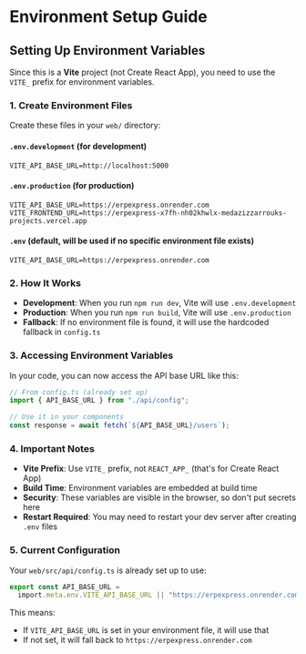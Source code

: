 # Environment Setup Guide

## Setting Up Environment Variables

Since this is a **Vite** project (not Create React App), you need to use the `VITE_` prefix for environment variables.

### 1. Create Environment Files

Create these files in your `web/` directory:

#### `.env.development` (for development)

```
VITE_API_BASE_URL=http://localhost:5000
```

#### `.env.production` (for production)

```
VITE_API_BASE_URL=https://erpexpress.onrender.com
VITE_FRONTEND_URL=https://erpexpress-x7fh-nh02khwlx-medazizzarrouks-projects.vercel.app
```

#### `.env` (default, will be used if no specific environment file exists)

```
VITE_API_BASE_URL=https://erpexpress.onrender.com
```

### 2. How It Works

- **Development**: When you run `npm run dev`, Vite will use `.env.development`
- **Production**: When you run `npm run build`, Vite will use `.env.production`
- **Fallback**: If no environment file is found, it will use the hardcoded fallback in `config.ts`

### 3. Accessing Environment Variables

In your code, you can now access the API base URL like this:

```typescript
// From config.ts (already set up)
import { API_BASE_URL } from "./api/config";

// Use it in your components
const response = await fetch(`${API_BASE_URL}/users`);
```

### 4. Important Notes

- **Vite Prefix**: Use `VITE_` prefix, not `REACT_APP_` (that's for Create React App)
- **Build Time**: Environment variables are embedded at build time
- **Security**: These variables are visible in the browser, so don't put secrets here
- **Restart Required**: You may need to restart your dev server after creating `.env` files

### 5. Current Configuration

Your `web/src/api/config.ts` is already set up to use:

```typescript
export const API_BASE_URL =
  import.meta.env.VITE_API_BASE_URL || "https://erpexpress.onrender.com";
```

This means:

- If `VITE_API_BASE_URL` is set in your environment file, it will use that
- If not set, it will fall back to `https://erpexpress.onrender.com`
